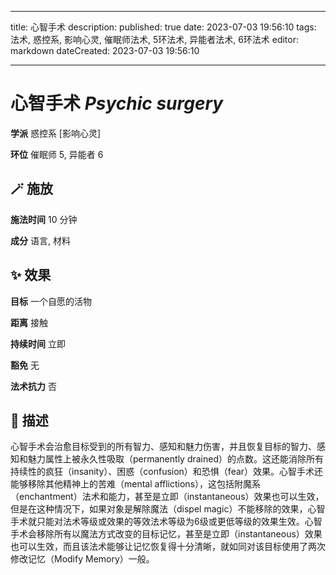 
---
title: 心智手术
description: 
published: true
date: 2023-07-03 19:56:10
tags: 法术, 惑控系, 影响心灵, 催眠师法术, 5环法术, 异能者法术, 6环法术
editor: markdown
dateCreated: 2023-07-03 19:56:10

---

# **心智手术** *Psychic surgery*

**学派** 惑控系 \[影响心灵\] 

**环位** 催眠师 5, 异能者 6

## 🪄 施放

**施法时间** 10 分钟

**成分** 语言, 材料

## ✨ 效果 

**目标** 一个自愿的活物 

**距离** 接触  

**持续时间** 立即 

**豁免** 无

**法术抗力** 否

## 📖 描述

心智手术会治愈目标受到的所有智力、感知和魅力伤害，并且恢复目标的智力、感知和魅力属性上被永久性吸取（permanently drained）的点数。这还能消除所有持续性的疯狂（insanity）、困惑（confusion）和恐惧（fear）效果。心智手术还能够移除其他精神上的苦难（mental afflictions），这包括附魔系（enchantment）法术和能力，甚至是立即（instantaneous）效果也可以生效，但是在这种情况下，如果对象是解除魔法（dispel magic）不能移除的效果，心智手术就只能对法术等级或效果的等效法术等级为6级或更低等级的效果生效。心智手术会移除所有以魔法方式改变的目标记忆，甚至是立即（instantaneous）效果也可以生效，而且该法术能够让记忆恢复得十分清晰，就如同对该目标使用了两次修改记忆（Modify Memory）一般。
    